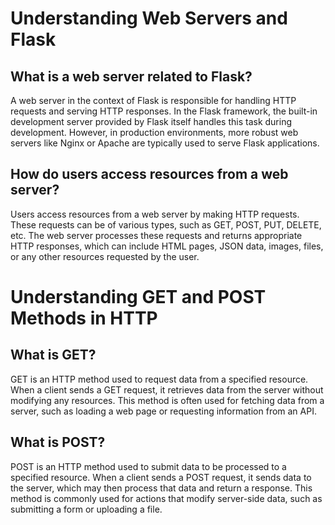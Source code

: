 # Understanding Web Servers and Flask

## What is a web server related to Flask?

A web server in the context of Flask is responsible for handling HTTP requests and serving HTTP responses. In the Flask framework, the built-in development server provided by Flask itself handles this task during development. However, in production environments, more robust web servers like Nginx or Apache are typically used to serve Flask applications.

## How do users access resources from a web server?

Users access resources from a web server by making HTTP requests. These requests can be of various types, such as GET, POST, PUT, DELETE, etc. The web server processes these requests and returns appropriate HTTP responses, which can include HTML pages, JSON data, images, files, or any other resources requested by the user.

# Understanding GET and POST Methods in HTTP

## What is GET?

GET is an HTTP method used to request data from a specified resource. When a client sends a GET request, it retrieves data from the server without modifying any resources. This method is often used for fetching data from a server, such as loading a web page or requesting information from an API.

## What is POST?

POST is an HTTP method used to submit data to be processed to a specified resource. When a client sends a POST request, it sends data to the server, which may then process that data and return a response. This method is commonly used for actions that modify server-side data, such as submitting a form or uploading a file.
